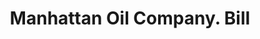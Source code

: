 ---
doi: 10.7916/D8ZG845G
date_other: '1907'
date_other_textual: '1907'
form: printed ephemera
genre:
- Invoices
name:
- Manhattan Oil Company
object_in_context_url: https://biggert.cul.columbia.edu/items/view/ave_biggert_00136
subject_hierarchical_geographic:
- Des Moines, Iowa, United States
subject_name:
- Manhattan Oil Company
title: Manhattan Oil Company. Bill
sort_title: Manhattan Oil Company. Bill
call_number: ave_biggert_00136
coordinates:
- 41.590833333333336,-93.62083333333332
pid: ave_biggert_00136
identifiers: ave_biggert_00136
permalink: /biggert/ave_biggert_00136/
layout: iiif-image-page
---